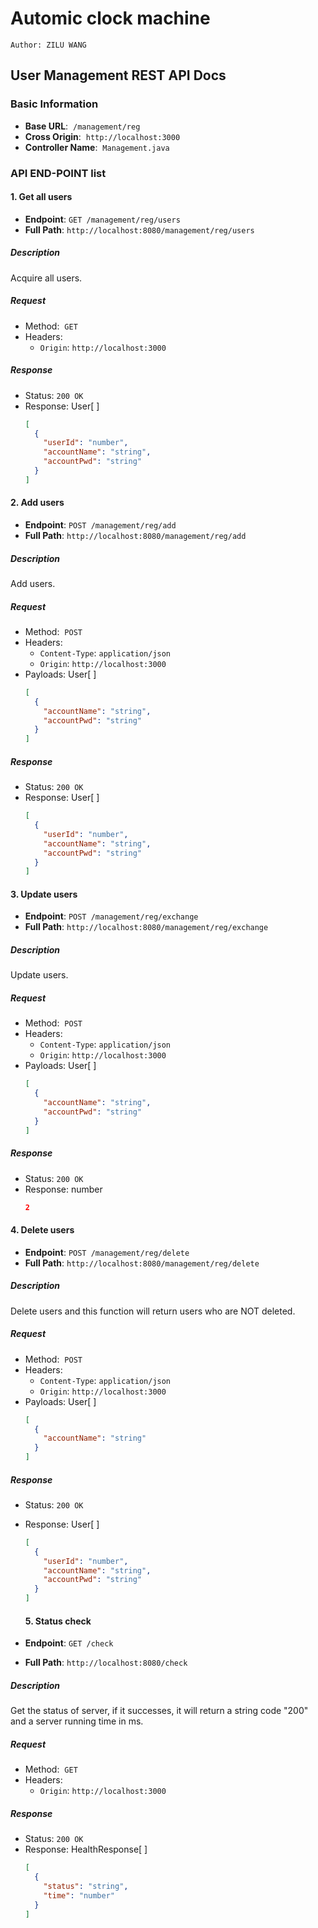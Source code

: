 # Automic clock machine

```
Author: ZILU WANG
```

## User Management REST API Docs

### Basic Information
- **Base URL**: &nbsp;`/management/reg`
- **Cross Origin**: &nbsp;`http://localhost:3000`
- **Controller Name**: &nbsp;`Management.java`

### API END-POINT list

#### 1. Get all users

- **Endpoint**: `GET /management/reg/users`
- **Full Path**: `http://localhost:8080/management/reg/users`

##### Description
Acquire all users.

##### Request
- Method: &nbsp;`GET`
- Headers:
  - `Origin`: `http://localhost:3000`

##### Response
- Status: `200 OK`
- Response: User[&nbsp;]
  ```json
  [
    {
      "userId": "number",
      "accountName": "string",
      "accountPwd": "string" 
    }
  ]
  ```

#### 2. Add users

- **Endpoint**: `POST /management/reg/add`
- **Full Path**: `http://localhost:8080/management/reg/add`

##### Description
Add users.

##### Request
- Method: &nbsp;`POST`
- Headers:
  - `Content-Type`: `application/json`
  - `Origin`: `http://localhost:3000`
- Payloads: User[&nbsp;]
  ```json
  [
    {
      "accountName": "string",
      "accountPwd": "string" 
    }
  ]
  ```

##### Response
- Status: `200 OK`
- Response: User[&nbsp;]
  ```json
  [
    {
      "userId": "number",
      "accountName": "string",
      "accountPwd": "string" 
    }
  ]
  ```

#### 3. Update users

- **Endpoint**: `POST /management/reg/exchange`
- **Full Path**: `http://localhost:8080/management/reg/exchange`

##### Description
Update users.

##### Request
- Method: &nbsp;`POST`
- Headers:
  - `Content-Type`: `application/json`
  - `Origin`: `http://localhost:3000`
- Payloads: User[&nbsp;]
  ```json
  [
    {
      "accountName": "string",
      "accountPwd": "string" 
    }
  ]
  ```

##### Response
- Status: `200 OK`
- Response: number
  ```json
  2
  ```

#### 4. Delete users

- **Endpoint**: `POST /management/reg/delete`
- **Full Path**: `http://localhost:8080/management/reg/delete`

##### Description
Delete users and this function will return users who are NOT deleted.

##### Request
- Method: &nbsp;`POST`
- Headers:
  - `Content-Type`: `application/json`
  - `Origin`: `http://localhost:3000`
- Payloads: User[&nbsp;]
  ```json
  [
    {
      "accountName": "string" 
    }
  ]
  ```

##### Response
- Status: `200 OK`
- Response: User[&nbsp;]
  ```json
  [
    {
      "userId": "number",
      "accountName": "string",
      "accountPwd": "string"
    }
  ]
  ```

  #### 5. Status check

- **Endpoint**: `GET /check`
- **Full Path**: `http://localhost:8080/check`

##### Description
Get the status of server, if it successes, it will return a string code "200" and a server running time in ms.

##### Request
- Method: &nbsp;`GET`
- Headers:
  - `Origin`: `http://localhost:3000`

##### Response
- Status: `200 OK`
- Response: HealthResponse[&nbsp;]
  ```json
  [
    {
      "status": "string",
      "time": "number"
    }
  ]
  ```
